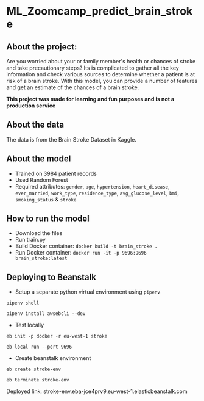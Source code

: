 # ML_Zoomcamp_predict_brain_stroke

## About the project:
Are you worried about your or family member's health or chances of stroke and take precautionary steps?
Its is complicated to gather all the key information and check various sources to determine whether a patient is at risk of a brain stroke. With this model, you can provide a number of features and get an estimate of the chances of a brain stroke.


**This project was made for learning and fun purposes and is not a production service**

## About the data

The data is from the Brain Stroke Dataset in Kaggle.


## About the model
- Trained on 3984 patient records
- Used Random Forest
- Required attributes: `gender`, `age`, `hypertension`, `heart_disease`, `ever_married`,
       `work_type`, `residence_type`, `avg_glucose_level`, `bmi`,
       `smoking_status` & `stroke`

## How to run the model
 - Download the files
 - Run train.py
 - Build Docker container: `docker build -t brain_stroke .`
 - Run Docker container: `docker run -it -p 9696:9696 brain_stroke:latest`


## Deploying to Beanstalk
- Setup a separate python virtual environment using `pipenv`

```
pipenv shell

pipenv install awsebcli --dev
```

- Test locally

```
eb init -p docker -r eu-west-1 stroke

eb local run --port 9696
```

- Create beanstalk environment

```
eb create stroke-env

eb terminate stroke-env
```

Deployed link: stroke-env.eba-jce4prv9.eu-west-1.elasticbeanstalk.com
